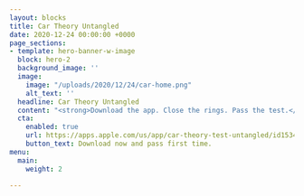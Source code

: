 ```yaml
---
layout: blocks
title: Car Theory Untangled
date: 2020-12-24 00:00:00 +0000
page_sections:
- template: hero-banner-w-image
  block: hero-2
  background_image: ''
  image:
    image: "/uploads/2020/12/24/car-home.png"
    alt_text: ''
  headline: Car Theory Untangled
  content: "<strong>Download the app. Close the rings. Pass the test.</strong>"
  cta:
    enabled: true
    url: https://apps.apple.com/us/app/car-theory-test-untangled/id1534706484
    button_text: Download now and pass first time.
menu:
  main:
    weight: 2

---
```

